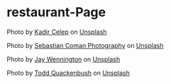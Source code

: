 # restaurant-Page

Photo by <a href="https://unsplash.com/@kadircelep?utm_source=unsplash&utm_medium=referral&utm_content=creditCopyText">Kadir Celep</a> on <a href="https://unsplash.com/s/photos/restaurant-spain?utm_source=unsplash&utm_medium=referral&utm_content=creditCopyText">Unsplash</a>

Photo by <a href="https://unsplash.com/@sebastiancoman?utm_source=unsplash&utm_medium=referral&utm_content=creditCopyText">Sebastian Coman Photography</a> on <a href="https://unsplash.com/s/photos/restaurant-spain?utm_source=unsplash&utm_medium=referral&utm_content=creditCopyText">Unsplash</a>

Photo by <a href="https://unsplash.com/@jaywennington?utm_source=unsplash&utm_medium=referral&utm_content=creditCopyText">Jay Wennington</a> on <a href="https://unsplash.com/s/photos/food-spain?utm_source=unsplash&utm_medium=referral&utm_content=creditCopyText">Unsplash</a>
  
Photo by <a href="https://unsplash.com/@toddquackenbush?utm_source=unsplash&utm_medium=referral&utm_content=creditCopyText">Todd Quackenbush</a> on <a href="https://unsplash.com/s/photos/spanish-food?utm_source=unsplash&utm_medium=referral&utm_content=creditCopyText">Unsplash</a>
  